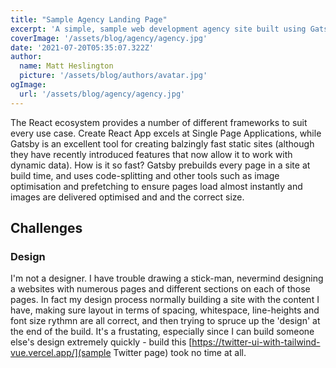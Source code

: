 ```yaml
---
title: "Sample Agency Landing Page"
excerpt: 'A simple, sample web development agency site built using Gatsby as a proof of concept for making static websites that score a perfect one hundred in a Google Lighthouse test. Although simple, the site is relatively heavy on images, and also includes animations, yet still scores perfectly with Google.'
coverImage: '/assets/blog/agency/agency.jpg'
date: '2021-07-20T05:35:07.322Z'
author:
  name: Matt Heslington
  picture: '/assets/blog/authors/avatar.jpg'
ogImage:
  url: '/assets/blog/agency/agency.jpg'
---
```


The React ecosystem provides a number of different frameworks to suit every use case. Create React App excels at Single Page Applications, while Gatsby is an excellent tool for creating balzingly fast static sites (although they have recently introduced features that now allow it to work with dynamic data). How is it so fast? Gatsby prebuilds every page in a site at build time, and uses code-splitting and other tools such as image optimisation and prefetching to ensure pages load almost instantly and images are delivered optimised and and the correct size.

## Challenges

### Design

I'm not a designer. I have trouble drawing a stick-man, nevermind designing a websites with numerous pages and different sections on each of those pages. In fact my design process normally building a site with the content I have, making sure layout in terms of spacing, whitespace, line-heights and font size rythmn are all correct, and then trying to spruce up the 'design' at the end of the build. It's a frustating, especially since I can build someone else's design extremely quickly - build this [https://twitter-ui-with-tailwind-vue.vercel.app/](sample Twitter page) took no time at all.

